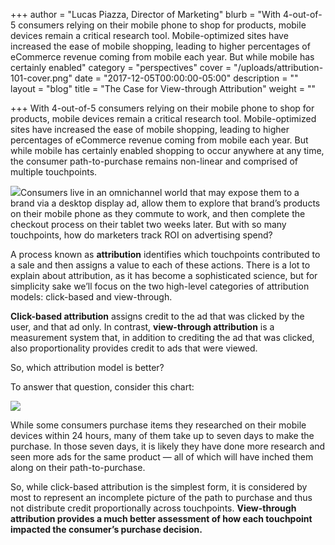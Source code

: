 +++
author = "Lucas Piazza, Director of Marketing"
blurb = "With 4-out-of-5 consumers relying on their mobile phone to shop for products, mobile devices remain a critical research tool. Mobile-optimized sites have increased the ease of mobile shopping, leading to higher percentages of eCommerce revenue coming from mobile each year. But while mobile has certainly enabled"
category = "perspectives"
cover = "/uploads/attribution-101-cover.png"
date = "2017-12-05T00:00:00-05:00"
description = ""
layout = "blog"
title = "The Case for View-through Attribution"
weight = ""

+++
With 4-out-of-5 consumers relying on their mobile phone to shop for products, mobile devices remain a critical research tool. Mobile-optimized sites have increased the ease of mobile shopping, leading to higher percentages of eCommerce revenue coming from mobile each year. But while mobile has certainly enabled shopping to occur anywhere at any time, the consumer path-to-purchase remains non-linear and comprised of multiple touchpoints.

![](/uploads/attribution-101.png)Consumers live in an omnichannel world that may expose them to a brand via a desktop display ad, allow them to explore that brand’s products on their mobile phone as they commute to work, and then complete the checkout process on their tablet two weeks later. But with so many touchpoints, how do marketers track ROI on advertising spend?

A process known as **attribution** identifies which touchpoints contributed to a sale and then assigns a value to each of these actions. There is a lot to explain about attribution, as it has become a sophisticated science, but for simplicity sake we’ll focus on the two high-level categories of attribution models: click-based and view-through.

**Click-based attribution** assigns credit to the ad that was clicked by the user, and that ad only. In contrast, **view-through attribution** is a measurement system that, in addition to crediting the ad that was clicked, also proportionality provides credit to ads that were viewed.

So, which attribution model is better?

To answer that question, consider this chart:

![](/uploads/emarketer-attibution-chart.png)

While some consumers purchase items they researched on their mobile devices within 24 hours, many of them take up to seven days to make the purchase. In those seven days, it is likely they have done more research and seen more ads for the same product — all of which will have inched them along on their path-to-purchase.

So, while click-based attribution is the simplest form, it is considered by most to represent an incomplete picture of the path to purchase and thus not distribute credit proportionally across touchpoints. **View-through attribution provides a much better assessment of how each touchpoint impacted the consumer’s purchase decision.**
